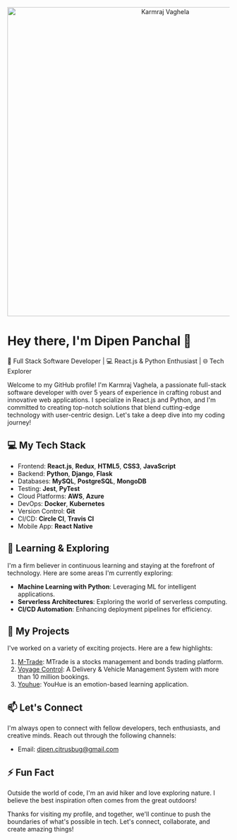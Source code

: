 <p align="center">
  <img src="https://media.giphy.com/media/v1.Y2lkPTc5MGI3NjExeWo2cWljN24xanAzaWQ0OXA1bzdrcHplM2xidjcwcGg4dWZlOHJ3ciZlcD12MV9pbnRlcm5hbF9naWZfYnlfaWQmY3Q9Zw/pOEbLRT4SwD35IELiQ/giphy.gif" alt="Karmraj Vaghela" width="700"/>
</p>

# Hey there, I'm Dipen Panchal 👋

🚀 Full Stack Software Developer | 💻 React.js & Python Enthusiast | 🌐 Tech Explorer

Welcome to my GitHub profile! I'm Karmraj Vaghela, a passionate full-stack software developer with over 5 years of experience in crafting robust and innovative web applications. I specialize in React.js and Python, and I'm committed to creating top-notch solutions that blend cutting-edge technology with user-centric design. Let's take a deep dive into my coding journey!

## 💻 My Tech Stack

- Frontend: **React.js**, **Redux**, **HTML5**, **CSS3**, **JavaScript**
- Backend: **Python**, **Django**, **Flask**
- Databases: **MySQL**, **PostgreSQL**, **MongoDB**
- Testing: **Jest**, **PyTest**
- Cloud Platforms: **AWS**, **Azure**
- DevOps: **Docker**, **Kubernetes**
- Version Control: **Git**
- CI/CD: **Circle CI**, **Travis CI**
- Mobile App: **React Native**

## 🌱 Learning & Exploring

I'm a firm believer in continuous learning and staying at the forefront of technology. Here are some areas I'm currently exploring:

- **Machine Learning with Python**: Leveraging ML for intelligent applications.
- **Serverless Architectures**: Exploring the world of serverless computing.
- **CI/CD Automation**: Enhancing deployment pipelines for efficiency.

## 🚀 My Projects

I've worked on a variety of exciting projects. Here are a few highlights:

1. [M-Trade](https://trade.cicada.io/): MTrade is a stocks management and bonds trading platform.
2. [Voyage Control](https://voyagecontrol.com/): A Delivery & Vehicle Management System with more than 10 million bookings.
3. [Youhue](https://youhue.com/): YouHue is an emotion-based learning application.

## 📫 Let's Connect

I'm always open to connect with fellow developers, tech enthusiasts, and creative minds. Reach out through the following channels:

- Email: dipen.citrusbug@gmail.com

## ⚡ Fun Fact

Outside the world of code, I'm an avid hiker and love exploring nature. I believe the best inspiration often comes from the great outdoors!

Thanks for visiting my profile, and together, we'll continue to push the boundaries of what's possible in tech. Let's connect, collaborate, and create amazing things!
